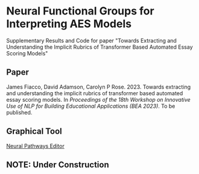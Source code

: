 # Neural Functional Groups for Interpreting AES Models

 Supplementary Results and Code for paper "Towards Extracting and Understanding the Implicit Rubrics of Transformer Based Automated Essay Scoring Models"

## Paper

James Fiacco, David Adamson, Carolyn P Rose. 2023. Towards extracting and understanding the implicit rubrics of transformer based automated essay scoring models. In *Proceedings of the 18th Workshop on Innovative Use of NLP for Building Educational Applications (BEA 2023)*. To be published.

## Graphical Tool

[Neural Pathways Editor](https://github.com/jfiacco/NeuralPathwaysEditor)



## NOTE: Under Construction